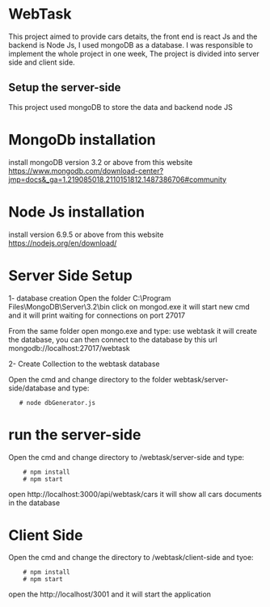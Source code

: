 # WebTask

This project aimed to provide cars detaits, the front end is react Js and the backend is Node Js, I used mongoDB as a database.
I was responsible to implement the whole project in one week, The project is divided into server side and client side. 

Setup the server-side
---------------------

This project used mongoDB to store the data and backend node JS 

# MongoDb installation
install mongoDB version 3.2 or above from this website https://www.mongodb.com/download-center?jmp=docs&_ga=1.219085018.2110151812.1487386706#community


# Node Js installation

install version 6.9.5 or above from this website
https://nodejs.org/en/download/


# Server Side Setup
         
   1- database creation
Open the folder C:\Program Files\MongoDB\Server\3.2\bin click on mongod.exe it will start new cmd and it will print waiting for connections on port 27017

From the same folder open mongo.exe and type:  use webtask
it will create the database, you can then connect to the database by this url  mongodb://localhost:27017/webtask

        
  2- Create Collection to the webtask database

Open the cmd and change directory to the folder webtask/server-side/database and type:

       # node dbGenerator.js 


# run the server-side 

Open the cmd and change directory to /webtask/server-side and type:
           
        # npm install
        # npm start


open http://localhost:3000/api/webtask/cars it will show all cars documents in the database


# Client Side

Open the cmd and change the directory to /webtask/client-side  and tyoe:
      
        # npm install
        # npm start
 
 open the http://localhost/3001 and it will start the application


